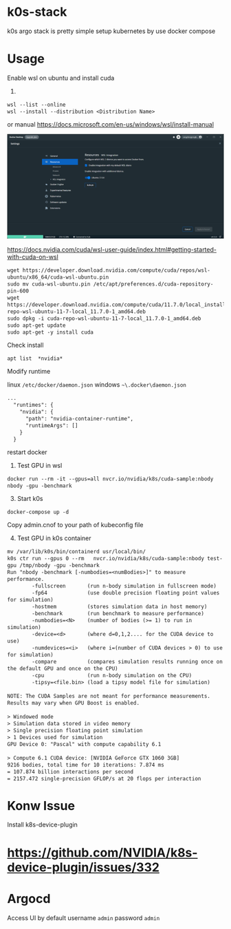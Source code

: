 # k0s-stack
k0s argo stack is pretty simple setup kubernetes by use docker compose

# Usage

Enable wsl on ubuntu and install cuda

1. 

```
wsl --list --online
wsl --install --distribution <Distribution Name>
```
or manual https://docs.microsoft.com/en-us/windows/wsl/install-manual


![Docker](https://github.com/zengzhengrong/k0s-stack/blob/nvidia-container-runtime/image/docker.png)


https://docs.nvidia.com/cuda/wsl-user-guide/index.html#getting-started-with-cuda-on-wsl


```
wget https://developer.download.nvidia.com/compute/cuda/repos/wsl-ubuntu/x86_64/cuda-wsl-ubuntu.pin
sudo mv cuda-wsl-ubuntu.pin /etc/apt/preferences.d/cuda-repository-pin-600
wget https://developer.download.nvidia.com/compute/cuda/11.7.0/local_installers/cuda-repo-wsl-ubuntu-11-7-local_11.7.0-1_amd64.deb
sudo dpkg -i cuda-repo-wsl-ubuntu-11-7-local_11.7.0-1_amd64.deb
sudo apt-get update
sudo apt-get -y install cuda
```

Check install

```
apt list  *nvidia*
```

Modify runtime 

linux ```/etc/docker/daemon.json```
windows ```~\.docker\daemon.json```

```
...
  "runtimes": {
    "nvidia": {
      "path": "nvidia-container-runtime",
      "runtimeArgs": []
    }
  }
```

restart docker

1. Test GPU in wsl

```
docker run --rm -it --gpus=all nvcr.io/nvidia/k8s/cuda-sample:nbody nbody -gpu -benchmark
```

3. Start k0s
```
docker-compose up -d
```
Copy admin.cnof to your path of kubeconfig file

4. Test GPU in k0s container

```
mv /var/lib/k0s/bin/containerd usr/local/bin/
k0s ctr run --gpus 0 --rm   nvcr.io/nvidia/k8s/cuda-sample:nbody test-gpu /tmp/nbody -gpu -benchmark
Run "nbody -benchmark [-numbodies=<numBodies>]" to measure performance.
        -fullscreen       (run n-body simulation in fullscreen mode)
        -fp64             (use double precision floating point values for simulation)
        -hostmem          (stores simulation data in host memory)
        -benchmark        (run benchmark to measure performance) 
        -numbodies=<N>    (number of bodies (>= 1) to run in simulation) 
        -device=<d>       (where d=0,1,2.... for the CUDA device to use)
        -numdevices=<i>   (where i=(number of CUDA devices > 0) to use for simulation)
        -compare          (compares simulation results running once on the default GPU and once on the CPU)
        -cpu              (run n-body simulation on the CPU)
        -tipsy=<file.bin> (load a tipsy model file for simulation)

NOTE: The CUDA Samples are not meant for performance measurements. Results may vary when GPU Boost is enabled.

> Windowed mode
> Simulation data stored in video memory
> Single precision floating point simulation
> 1 Devices used for simulation
GPU Device 0: "Pascal" with compute capability 6.1

> Compute 6.1 CUDA device: [NVIDIA GeForce GTX 1060 3GB]
9216 bodies, total time for 10 iterations: 7.874 ms
= 107.874 billion interactions per second
= 2157.472 single-precision GFLOP/s at 20 flops per interaction
```

# Konw Issue

Install k8s-device-plugin
# https://github.com/NVIDIA/k8s-device-plugin/issues/332

# Argocd 

Access UI  by default  username ```admin``` password ```admin```



